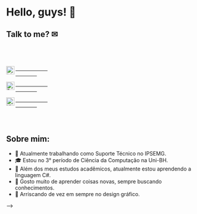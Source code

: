 # Hello, guys! 🧠

## Talk to me? ✉

<code>
    <div>
        <a target="_blank" href="https://www.linkedin.com/in/fabiana-quelott-900904158/">
            <img align="left" alt="LinkedIN" width="22px" src="https://i.pinimg.com/originals/58/99/22/589922e187ab719d0afa9c4c2993019b.png" />
        <a/>
            <a target="_blank" href="mailto:fabianaquelott@gmail.com">
            <img align="left" alt="Email" width="22px" src="https://cdn4.iconfinder.com/data/icons/free-colorful-icons/360/gmail.png" />
        <a/>
                <a target="_blank" href="https://api.whatsapp.com/send?phone=5531997804817">
            <img align="left" alt="WhatsApp" width="22px" src="https://toppng.com/public/uploads/thumbnail/whatsapp-logo-png-transparent-logo-whatsapp-115628966244xsiz4ydhh.png" />
        <a/>
    </div>
    </code>
            
## Sobre mim:
- 🔭 Atualmente trabalhando como Suporte Técnico no IPSEMG.
- 🎓 Estou no 3° período de Ciência da Computação na Uni-BH.
- 🌱 Além dos meus estudos acadêmicos, atualmente estou aprendendo a linguagem C#.
- 💬 Gosto muito de aprender coisas novas, sempre buscando conhecimentos.
- 🧠 Arriscando de vez em sempre no design gráfico.

-->
